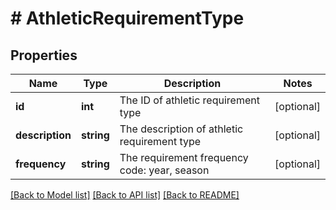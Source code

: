 # # AthleticRequirementType

## Properties

Name | Type | Description | Notes
------------ | ------------- | ------------- | -------------
**id** | **int** | The ID of athletic requirement type | [optional]
**description** | **string** | The description of athletic requirement type | [optional]
**frequency** | **string** | The requirement frequency code: year, season | [optional]

[[Back to Model list]](../../README.md#models) [[Back to API list]](../../README.md#endpoints) [[Back to README]](../../README.md)
